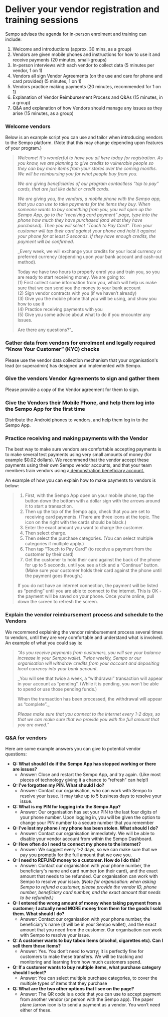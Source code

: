 # Deliver your vendor registration and training sessions

Sempo advises the agenda for in-person enrolment and training can include:

1. Welcome and introductions \(approx. 30 mins, as a group\)
2. Vendors are given mobile phones and instructions for how to use it and receive payments \(20 minutes, small-groups\)
3. In-person interviews with each vendor to collect data \(5 minutes per vendor, 1 on 1\)
4. Vendors all sign Vendor Agreements \(on the use and care for phone and card provided\) \(5 minutes, 1 on 1\)
5. Vendors practice making payments \(20 minutes, recommended for 1 on 1\)
6. Explanation of Vendor Reimbursement Process and Q&As \(15 minutes, in a group\)
7. Q&A and explanation of how Vendors should manage any issues as they arise \(15 minutes, as a group\) 

### Welcome vendors 

Below is an example script you can use and tailor when introducing vendors to the Sempo platform. \(Note that this may change depending upon features of your program.\)

> _Welcome! It's wonderful to have you all here today for registration. As you know, we are planning to give credits to vulnerable people so they can buy more items from your stores over the coming months. We will be reimbursing you for what people buy from you._
>
> _We are giving beneficiaries of our program contactless “tap to pay” cards, that are just like debit or credit cards._
>
> _We are giving you, the vendors, a mobile phone with the Sempo app, that you can use to take payments for the items they buy. When someone wants to buy something from you, you will open up the Sempo App, go to the “receiving card payment” page, type into the phone how much they have purchased \(and what they have purchased\). Then you will select “Touch to Pay Card”. Then your customer will tap their card against your phone and hold it against your phone for at least 5 seconds. If they have enough credits, the payment will be confirmed._ 
>
> _Every week, we will exchange your credits for your local currency or preferred currency \(depending upon your bank account and cash-out method\).  
>   
> Today we have two hours to properly enrol you and train you, so you are ready to start receiving money. We are going to:  
> \(1\) First collect some information from you, which will help us make sure that we can send you the money to your bank account  
> \(2\) Sign vendor contracts with you \(if we haven’t already\)  
> \(3\) Give you the mobile phone that you will be using, and show you how to use it  
> \(4\) Practice receiving payments with you  
> \(5\) Give you some advice about what to do if you encounter any issues.  
>   
> Are there any questions?”_



### **Gather data from vendors for enrolment and legally required “Know Your Customer” \(KYC\) checks**

Please use the vendor data collection mechanism that your organisation's lead \(or superadmin\) has designed and implemented with Sempo.

### **Give the vendors Vendor Agreements to sign and gather them**

Please provide a copy of the Vendor agreement for them to sign.

### **Give the Vendors their Mobile Phone, and help them log into the Sempo App for the first time**

Distribute the Android phones to vendors, and help them log in to the Sempo App. 

### **Practice receiving and making payments with the Vendor**

The best way to make sure vendors are comfortable accepting payments is to make several test payments using very small amounts of money \(for example $0.02 dollars\). We recommend that the vendor accept these payments using their own Sempo vendor accounts, and that your team members train vendors using a[ demonstration beneficiary account. ](plan-your-vendor-in-person-registration-and-training-session.md#creating-a-small-number-of-demonstration-vendor-phone-accounts-and-beneficiary-cards-accounts-for-training-purposes)  
  
An example of how you can explain how to make payments to vendors is below:

> 1. First, with the Sempo App open on your mobile phone, tap the button down the bottom with a dollar sign with the arrows around it to start a transaction. 
> 2. Then up the top of the Sempo app, check that you are set to receiving card payments. \(There are three icons at the topic. The icon on the right with the cards should be black.\) 
> 3. Enter the exact amount you want to charge the customer. 
> 4. Then select charge.
> 5. Then select the purchase categories. \(You can select multiple categories if multiple apply.\)
> 6. Then tap “Touch to Pay Card” \(to receive a payment from the customer by their card\)
> 7. Get the customer to hold their card against the back of the phone for up to 5 seconds, until you see a tick and a “Continue” button. \(Make sure your customer holds their card against the phone until the payment goes through.\)
>
> If you do not have an internet connection, the payment will be listed as “pending” until you are able to connect to the internet. This is OK - the payment will be saved on your phone. Once you’re online, pull down the screen to refresh the screen.

### **Explain the vendor reimbursement process and schedule to the Vendors**

We recommend explaining the vendor reimbursement process several times to vendors, until they are very comfortable and understand what is involved. An example of what you could say is:

> _“As you receive payments from customers, you will see your balance increase in your Sempo wallet. Twice weekly, Sempo or our organisation will withdraw credits from your account and depositing local currency into your bank account._
>
> _You will see that twice a week, a “withdrawal” transaction will appear in your account as “pending”. \(While it is pending, you won’t be able to spend or use those pending funds.\)  
>   
> When the transaction has been processed, the withdrawal will appear as “complete”._ 
>
> _Please make sure that you connect to the internet every 1-2 days, so that we can make sure that we provide you with the full amount that you are owed.”_

###  Q&A for vendors 

Here are some example answers you can give to potential vendor questions:

* **Q: What should I do if the Sempo App has stopped working or there are issues?**
  * Answer: Close and restart the Sempo App, and try again. \(Like most pieces of technology giving it a chance to “refresh” can help!\)
* **Q: I've forgotten my PIN. What should I do?** 
  * Answer: Contact our organisation, who can work with Sempo to resolve your issue. It may take up to 5 business days to resolve your issue.
* **Q: What is my PIN for logging into the Sempo App?** 
  * Answer: Our organisation has set your PIN to the last four digits of your phone number. Upon logging in, you will be given the option to change your PIN number to a secure number that you remember
* **Q: I’ve lost my phone / my phone has been stolen. What should I do?** 
  * Answer: Contact our organisation immediately. We will be able to disable your vendor account from within the Sempo Dashboard. 
* **Q: How often do I need to connect my phone to the internet?** 
  * Answer: We suggest every 1-2 days, so we can make sure that we pay you promptly for the full amount that we owe you.
* **Q: I need to REFUND money to a customer. How do I do this?**
  * Answer: Contact our organisation with your phone number, the beneficiary's name and card number \(on their card\), and the exact amount that needs to be refunded. Our organisation  can work with Sempo to resolve your issue.  \(_Note for organisation: when asking Sempo to refund a customer, please provide the vendor ID, phone number, beneficiary card number, and the exact amount that needs to be refunded.\)_
* **Q: I entered the wrong amount of money when taking payment from a customer; I actually need MORE money from them for the goods I sold them. What should I do?**
  * Answer: Contact our organisation with your phone number, the beneficiary's name \(it will be in your Sempo wallet\), and the exact amount that you need from the customer. Our organisation  can work with Sempo to resolve your issue. 
* **Q: A customer wants to buy taboo items \(alcohol, cigarettes etc\). Can I sell them these items?**
  * Answer: Yes. You don’t need to worry; it is perfectly fine for customers to make these transfers. We will be tracking and monitoring and learning from how much customers spend. 
* **Q: If a customer wants to buy multiple items, what purchase category should I select?** 
  * Answer: You can select multiple purchase categories, to cover the multiple types of items that they purchase
* **Q: What are the two other options that I see on the page?**
  * Answer: The QR code is a code that you can use to accept payment from another vendor \(or person with the Sempo app\). The paper plane /arrow icon is to send a payment as a vendor. You won’t need either of these. 


